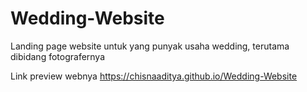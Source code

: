 # Wedding-Website
Landing page website untuk yang punyak usaha wedding, terutama dibidang fotografernya

Link preview webnya https://chisnaaditya.github.io/Wedding-Website
